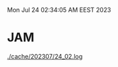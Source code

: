 Mon Jul 24 02:34:05 AM EEST 2023
# JAM
<a href='./cache/202307/24_02.log'>./cache/202307/24_02.log</a>
